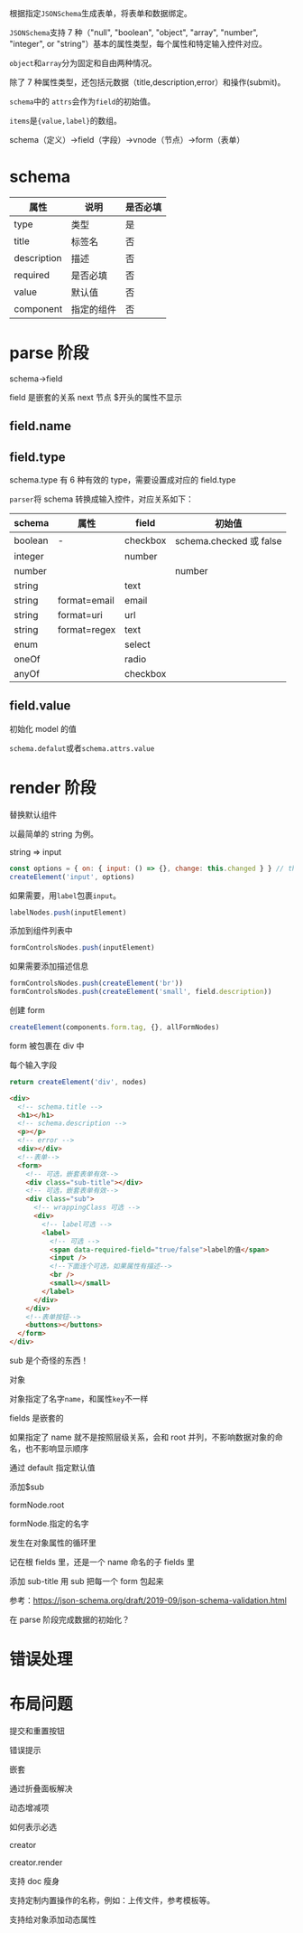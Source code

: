 根据指定`JSONSchema`生成表单，将表单和数据绑定。

`JSONSchema`支持 7 种（"null", "boolean", "object", "array", "number", "integer", or "string"）基本的属性类型，每个属性和特定输入控件对应。

`object`和`array`分为固定和自由两种情况。

除了 7 种属性类型，还包括元数据（title,description,error）和操作(submit)。

`schema`中的 `attrs`会作为`field`的初始值。

`items`是`{value,label}`的数组。

schema（定义）->field（字段）->vnode（节点）->form（表单）

# schema

| 属性        | 说明       | 是否必填 |
| ----------- | ---------- | -------- |
| type        | 类型       | 是       |
| title       | 标签名     | 否       |
| description | 描述       | 否       |
| required    | 是否必填   | 否       |
| value       | 默认值     | 否       |
| component   | 指定的组件 | 否       |

# parse 阶段

schema->field

field 是嵌套的关系
next 节点
\$开头的属性不显示

## field.name

## field.type

schema.type 有 6 种有效的 type，需要设置成对应的 field.type

`parser`将 schema 转换成输入控件，对应关系如下：

| schema  | 属性         | field    | 初始值                  |
| ------- | ------------ | -------- | ----------------------- |
| boolean | -            | checkbox | schema.checked 或 false |
| integer |              | number   |                         |
| number  |              |          | number                  |
| string  |              | text     |                         |
| string  | format=email | email    |                         |
| string  | format=uri   | url      |                         |
| string  | format=regex | text     |                         |
| enum    |              | select   |                         |
| oneOf   |              | radio    |                         |
| anyOf   |              | checkbox |                         |

## field.value

初始化 model 的值

`schema.defalut`或者`schema.attrs.value`

# render 阶段

替换默认组件

以最简单的 string 为例。

string => input

```js
const options = { on: { input: () => {}, change: this.changed } } // this是json-doc组件
createElement('input', options)
```

如果需要，用`label`包裹`input`。

```js
labelNodes.push(inputElement)
```

添加到组件列表中

```js
formControlsNodes.push(inputElement)
```

如果需要添加描述信息

```js
formControlsNodes.push(createElement('br'))
formControlsNodes.push(createElement('small', field.description))
```

创建 form

```js
createElement(components.form.tag, {}, allFormNodes)
```

form 被包裹在 div 中

每个输入字段

```js
return createElement('div', nodes)
```

```html
<div>
  <!-- schema.title -->
  <h1></h1>
  <!-- schema.description -->
  <p></p>
  <!-- error -->
  <div></div>
  <!--表单-->
  <form>
    <!-- 可选，嵌套表单有效-->
    <div class="sub-title"></div>
    <!-- 可选，嵌套表单有效-->
    <div class="sub">
      <!-- wrappingClass 可选 -->
      <div>
        <!-- label可选 -->
        <label>
          <!-- 可选 -->
          <span data-required-field="true/false">label的值</span>
          <input />
          <!--下面连个可选，如果属性有描述-->
          <br />
          <small></small>
        </label>
      </div>
    </div>
    <!--表单按钮-->
    <buttons></buttons>
  </form>
</div>
```

sub 是个奇怪的东西！

对象

对象指定了名字`name`，和属性`key`不一样

fields 是嵌套的

如果指定了 name 就不是按照层级关系，会和 root 并列，不影响数据对象的命名，也不影响显示顺序

通过 default 指定默认值

添加\$sub

formNode.root

formNode.指定的名字

发生在对象属性的循环里

记在根 fields 里，还是一个 name 命名的子 fields 里

添加 sub-title 用 sub 把每一个 form 包起来

参考：https://json-schema.org/draft/2019-09/json-schema-validation.html

在 parse 阶段完成数据的初始化？

# 错误处理

# 布局问题

提交和重置按钮

错误提示

嵌套

通过折叠面板解决

动态增减项

如何表示必选

creator

creator.render

支持 doc 瘦身

支持定制内置操作的名称，例如：上传文件，参考模板等。

支持给对象添加动态属性
